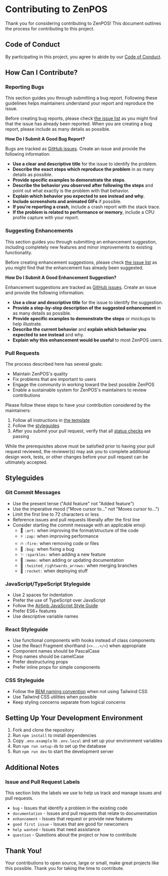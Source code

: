 # Contributing to ZenPOS

Thank you for considering contributing to ZenPOS! This document outlines the process for contributing to this project.

## Code of Conduct

By participating in this project, you agree to abide by our [Code of Conduct](CODE_OF_CONDUCT.md).

## How Can I Contribute?

### Reporting Bugs

This section guides you through submitting a bug report. Following these guidelines helps maintainers understand your report and reproduce the issue.

Before creating bug reports, please check [the issue list](https://github.com/zidanhafiz/zenpos/issues) as you might find that the issue has already been reported. When you are creating a bug report, please include as many details as possible.

**How Do I Submit A Good Bug Report?**

Bugs are tracked as [GitHub issues](https://github.com/zidanhafiz/zenpos/issues). Create an issue and provide the following information:

- **Use a clear and descriptive title** for the issue to identify the problem.
- **Describe the exact steps which reproduce the problem** in as many details as possible.
- **Provide specific examples to demonstrate the steps**.
- **Describe the behavior you observed after following the steps** and point out what exactly is the problem with that behavior.
- **Explain which behavior you expected to see instead and why.**
- **Include screenshots and animated GIFs** if possible.
- **If you're reporting a crash**, include a crash report with the stack trace.
- **If the problem is related to performance or memory**, include a CPU profile capture with your report.

### Suggesting Enhancements

This section guides you through submitting an enhancement suggestion, including completely new features and minor improvements to existing functionality.

Before creating enhancement suggestions, please check [the issue list](https://github.com/zidanhafiz/zenpos/issues) as you might find that the enhancement has already been suggested.

**How Do I Submit A Good Enhancement Suggestion?**

Enhancement suggestions are tracked as [GitHub issues](https://github.com/zidanhafiz/zenpos/issues). Create an issue and provide the following information:

- **Use a clear and descriptive title** for the issue to identify the suggestion.
- **Provide a step-by-step description of the suggested enhancement** in as many details as possible.
- **Provide specific examples to demonstrate the steps** or mockups to help illustrate.
- **Describe the current behavior** and **explain which behavior you expected to see instead** and why.
- **Explain why this enhancement would be useful** to most ZenPOS users.

### Pull Requests

The process described here has several goals:

- Maintain ZenPOS's quality
- Fix problems that are important to users
- Engage the community in working toward the best possible ZenPOS
- Enable a sustainable system for ZenPOS's maintainers to review contributions

Please follow these steps to have your contribution considered by the maintainers:

1. Follow all instructions in [the template](PULL_REQUEST_TEMPLATE.md)
2. Follow the [styleguides](#styleguides)
3. After you submit your pull request, verify that all [status checks](https://help.github.com/articles/about-status-checks/) are passing

While the prerequisites above must be satisfied prior to having your pull request reviewed, the reviewer(s) may ask you to complete additional design work, tests, or other changes before your pull request can be ultimately accepted.

## Styleguides

### Git Commit Messages

* Use the present tense ("Add feature" not "Added feature")
* Use the imperative mood ("Move cursor to..." not "Moves cursor to...")
* Limit the first line to 72 characters or less
* Reference issues and pull requests liberally after the first line
* Consider starting the commit message with an applicable emoji:
    * 🎨 `:art:` when improving the format/structure of the code
    * ⚡️ `:zap:` when improving performance
    * 🔥 `:fire:` when removing code or files
    * 🐛 `:bug:` when fixing a bug
    * ✨ `:sparkles:` when adding a new feature
    * 📝 `:memo:` when adding or updating documentation
    * 🔀 `:twisted_rightwards_arrows:` when merging branches
    * 🚀 `:rocket:` when deploying stuff

### JavaScript/TypeScript Styleguide

* Use 2 spaces for indentation
* Prefer the use of TypeScript over JavaScript
* Follow the [Airbnb JavaScript Style Guide](https://github.com/airbnb/javascript)
* Prefer ES6+ features
* Use descriptive variable names

### React Styleguide

* Use functional components with hooks instead of class components
* Use the React Fragment shorthand (`<>...</>`) when appropriate
* Component names should be PascalCase
* Prop names should be camelCase
* Prefer destructuring props
* Prefer inline props for simple components

### CSS Styleguide

* Follow the [BEM naming convention](http://getbem.com/naming/) when not using Tailwind CSS
* Use Tailwind CSS utilities when possible
* Keep styling concerns separate from logical concerns

## Setting Up Your Development Environment

1. Fork and clone the repository
2. Run `npm install` to install dependencies
3. Copy `.env.example` to `.env.local` and set up your environment variables
4. Run `npm run setup-db` to set up the database
5. Run `npm run dev` to start the development server

## Additional Notes

### Issue and Pull Request Labels

This section lists the labels we use to help us track and manage issues and pull requests.

* `bug` - Issues that identify a problem in the existing code
* `documentation` - Issues and pull requests that relate to documentation
* `enhancement` - Issues that request or provide new features
* `good first issue` - Issues that are good for newcomers
* `help wanted` - Issues that need assistance
* `question` - Questions about the project or how to contribute

## Thank You!

Your contributions to open source, large or small, make great projects like this possible. Thank you for taking the time to contribute. 